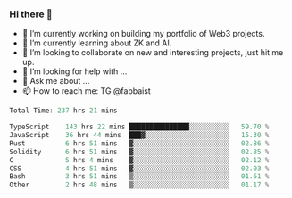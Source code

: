 ### Hi there 👋

- 🔭 I’m currently working on building my portfolio of Web3 projects. 
- 🌱 I’m currently learning about ZK and AI.
- 👯 I’m looking to collaborate on new and interesting projects, just hit me up. 
- 🤔 I’m looking for help with ... 
- 💬 Ask me about ...
- 📫 How to reach me: TG @fabbaist

<!--
**fabbaisteth/fabbaisteth** is a ✨ _special_ ✨ repository because its `README.md` (this file) appears on your GitHub profile.

Here are some ideas to get you started:

- 🔭 I’m currently working on ...
- 🌱 I’m currently learning ...
- 👯 I’m looking to collaborate on ...
- 🤔 I’m looking for help with ...
- 💬 Ask me about ...
- 📫 How to reach me: ...
- 😄 Pronouns: ...
- ⚡ Fun fact: ...
-->

<!--START_SECTION:waka-->

```rust
Total Time: 237 hrs 21 mins

TypeScript    143 hrs 22 mins ███████████████░░░░░░░░░░   59.70 %
JavaScript    36 hrs 44 mins  ███▓░░░░░░░░░░░░░░░░░░░░░   15.30 %
Rust          6 hrs 51 mins   ▓░░░░░░░░░░░░░░░░░░░░░░░░   02.86 %
Solidity      6 hrs 51 mins   ▓░░░░░░░░░░░░░░░░░░░░░░░░   02.85 %
C             5 hrs 4 mins    ▓░░░░░░░░░░░░░░░░░░░░░░░░   02.12 %
CSS           4 hrs 51 mins   ▓░░░░░░░░░░░░░░░░░░░░░░░░   02.03 %
Bash          3 hrs 51 mins   ▒░░░░░░░░░░░░░░░░░░░░░░░░   01.61 %
Other         2 hrs 48 mins   ▒░░░░░░░░░░░░░░░░░░░░░░░░   01.17 %
```

<!--END_SECTION:waka-->
